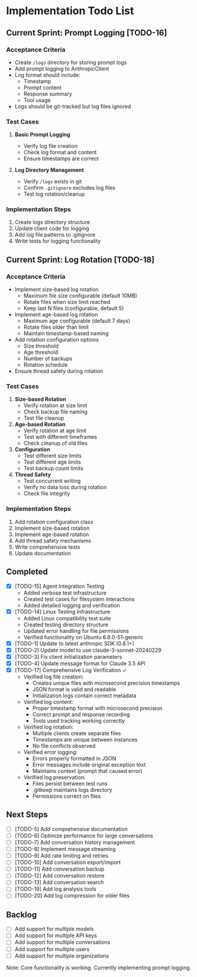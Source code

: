 # Implementation Todo List

## Current Sprint: Prompt Logging [TODO-16]

### Acceptance Criteria
- Create `/logs` directory for storing prompt logs
- Add prompt logging to AnthropicClient
- Log format should include:
  - Timestamp
  - Prompt content
  - Response summary
  - Tool usage
- Logs should be git-tracked but log files ignored

### Test Cases
1. **Basic Prompt Logging**
   - Verify log file creation
   - Check log format and content
   - Ensure timestamps are correct

2. **Log Directory Management**
   - Verify `/logs` exists in git
   - Confirm `.gitignore` excludes log files
   - Test log rotation/cleanup

### Implementation Steps
1. Create logs directory structure
2. Update client code for logging
3. Add log file patterns to .gitignore
4. Write tests for logging functionality

## Current Sprint: Log Rotation [TODO-18]

### Acceptance Criteria
- Implement size-based log rotation
  - Maximum file size configurable (default 10MB)
  - Rotate files when size limit reached
  - Keep last N files (configurable, default 5)
- Implement age-based log rotation
  - Maximum age configurable (default 7 days)
  - Rotate files older than limit
  - Maintain timestamp-based naming
- Add rotation configuration options
  - Size threshold
  - Age threshold
  - Number of backups
  - Rotation schedule
- Ensure thread safety during rotation

### Test Cases
1. **Size-based Rotation**
   - Verify rotation at size limit
   - Check backup file naming
   - Test file cleanup
2. **Age-based Rotation**
   - Verify rotation at age limit
   - Test with different timeframes
   - Check cleanup of old files
3. **Configuration**
   - Test different size limits
   - Test different age limits
   - Test backup count limits
4. **Thread Safety**
   - Test concurrent writing
   - Verify no data loss during rotation
   - Check file integrity

### Implementation Steps
1. Add rotation configuration class
2. Implement size-based rotation
3. Implement age-based rotation
4. Add thread safety mechanisms
5. Write comprehensive tests
6. Update documentation

## Completed
- [x] [TODO-15] Agent Integration Testing
  - Added verbose test infrastructure
  - Created test cases for filesystem interactions
  - Added detailed logging and verification
- [x] [TODO-14] Linux Testing Infrastructure
  - Added Linux compatibility test suite
  - Created testing directory structure
  - Updated error handling for file permissions
  - Verified functionality on Ubuntu 6.8.0-51-generic
- [x] [TODO-1] Update to latest anthropic SDK (0.8.1+)
- [x] [TODO-2] Update model to use claude-3-sonnet-20240229
- [x] [TODO-3] Fix client initialization parameters
- [x] [TODO-4] Update message format for Claude 3.5 API
- [x] [TODO-17] Comprehensive Log Verification ✓
  - Verified log file creation:
    - Creates unique files with microsecond precision timestamps
    - JSON format is valid and readable
    - Initialization logs contain correct metadata
  - Verified log content:
    - Proper timestamp format with microsecond precision
    - Correct prompt and response recording
    - Tools used tracking working correctly
  - Verified log rotation:
    - Multiple clients create separate files
    - Timestamps are unique between instances
    - No file conflicts observed
  - Verified error logging:
    - Errors properly formatted in JSON
    - Error messages include original exception text
    - Maintains context (prompt that caused error)
  - Verified log preservation:
    - Files persist between test runs
    - .gitkeep maintains logs directory
    - Permissions correct on files

## Next Steps
- [ ] [TODO-5] Add comprehensive documentation
- [ ] [TODO-6] Optimize performance for large conversations
- [ ] [TODO-7] Add conversation history management
- [ ] [TODO-8] Implement message streaming
- [ ] [TODO-9] Add rate limiting and retries
- [ ] [TODO-10] Add conversation export/import
- [ ] [TODO-11] Add conversation backup
- [ ] [TODO-12] Add conversation restore
- [ ] [TODO-13] Add conversation search
- [ ] [TODO-19] Add log analysis tools
- [ ] [TODO-20] Add log compression for older files

## Backlog
- [ ] Add support for multiple models
- [ ] Add support for multiple API keys
- [ ] Add support for multiple conversations
- [ ] Add support for multiple users
- [ ] Add support for multiple organizations

Note: Core functionality is working. Currently implementing prompt logging. 